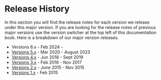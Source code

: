 # Release History

In this section you will find the release notes for each version we release under this major version. If you are looking for the release notes of previous major versions use the version switcher at the top left of this documentation book. Here is a breakdown of our major version releases.

* Versions 6.x - Feb 2024 -&#x20;
* [Versions 5.x](5.x-versions/) - Mar 2020 - August 2023
* [Versions 4.x](4.x-versions/) - Jun 2018 - Sept 2019
* [Versions 3.x](3.x-versions/) - Feb 2016 - Nov 2017
* [Versions 2.x](2.x-versions/) - June 2015 - Nov 2015
* [Versions 1.x](1.x-versions/) - Feb 2015
